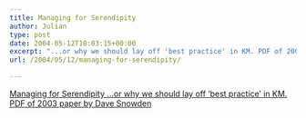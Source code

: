 ```yaml
---
title: Managing for Serendipity
author: Julian
type: post
date: 2004-05-12T10:03:15+00:00
excerpt: "...or why we should lay off 'best practice' in KM. PDF of 2003 paper by Dave Snowden"
url: /2004/05/12/managing-for-serendipity/

---
```

[Managing for Serendipity &#8230;or why we should lay off &#8216;best practice&#8217; in KM. PDF of 2003 paper by Dave Snowden][1]

 [1]: http://www.waterweb.org/wis/wis6/papers/Snowden_03_1.pdf